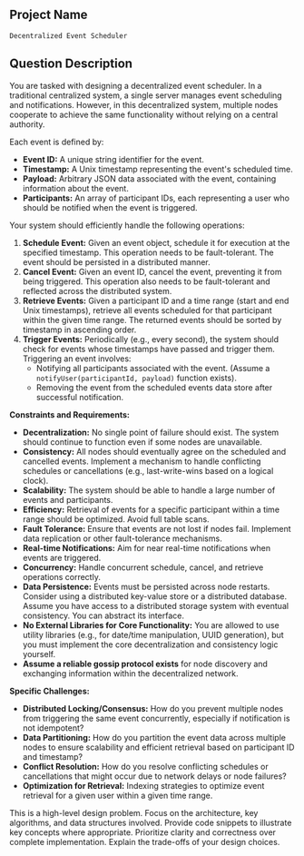## Project Name

```
Decentralized Event Scheduler
```

## Question Description

You are tasked with designing a decentralized event scheduler. In a traditional centralized system, a single server manages event scheduling and notifications. However, in this decentralized system, multiple nodes cooperate to achieve the same functionality without relying on a central authority.

Each event is defined by:

*   **Event ID:** A unique string identifier for the event.
*   **Timestamp:** A Unix timestamp representing the event's scheduled time.
*   **Payload:** Arbitrary JSON data associated with the event, containing information about the event.
*   **Participants:** An array of participant IDs, each representing a user who should be notified when the event is triggered.

Your system should efficiently handle the following operations:

1.  **Schedule Event:** Given an event object, schedule it for execution at the specified timestamp. This operation needs to be fault-tolerant. The event should be persisted in a distributed manner.
2.  **Cancel Event:** Given an event ID, cancel the event, preventing it from being triggered. This operation also needs to be fault-tolerant and reflected across the distributed system.
3.  **Retrieve Events:** Given a participant ID and a time range (start and end Unix timestamps), retrieve all events scheduled for that participant within the given time range. The returned events should be sorted by timestamp in ascending order.
4.  **Trigger Events:** Periodically (e.g., every second), the system should check for events whose timestamps have passed and trigger them. Triggering an event involves:
    *   Notifying all participants associated with the event. (Assume a `notifyUser(participantId, payload)` function exists).
    *   Removing the event from the scheduled events data store after successful notification.

**Constraints and Requirements:**

*   **Decentralization:** No single point of failure should exist. The system should continue to function even if some nodes are unavailable.
*   **Consistency:** All nodes should eventually agree on the scheduled and cancelled events. Implement a mechanism to handle conflicting schedules or cancellations (e.g., last-write-wins based on a logical clock).
*   **Scalability:** The system should be able to handle a large number of events and participants.
*   **Efficiency:** Retrieval of events for a specific participant within a time range should be optimized. Avoid full table scans.
*   **Fault Tolerance:** Ensure that events are not lost if nodes fail. Implement data replication or other fault-tolerance mechanisms.
*   **Real-time Notifications:** Aim for near real-time notifications when events are triggered.
*   **Concurrency:** Handle concurrent schedule, cancel, and retrieve operations correctly.
*   **Data Persistence:** Events must be persisted across node restarts. Consider using a distributed key-value store or a distributed database. Assume you have access to a distributed storage system with eventual consistency. You can abstract its interface.
*   **No External Libraries for Core Functionality:** You are allowed to use utility libraries (e.g., for date/time manipulation, UUID generation), but you must implement the core decentralization and consistency logic yourself.
*   **Assume a reliable gossip protocol exists** for node discovery and exchanging information within the decentralized network.

**Specific Challenges:**

*   **Distributed Locking/Consensus:** How do you prevent multiple nodes from triggering the same event concurrently, especially if notification is not idempotent?
*   **Data Partitioning:** How do you partition the event data across multiple nodes to ensure scalability and efficient retrieval based on participant ID and timestamp?
*   **Conflict Resolution:** How do you resolve conflicting schedules or cancellations that might occur due to network delays or node failures?
*   **Optimization for Retrieval:** Indexing strategies to optimize event retrieval for a given user within a given time range.

This is a high-level design problem. Focus on the architecture, key algorithms, and data structures involved.  Provide code snippets to illustrate key concepts where appropriate. Prioritize clarity and correctness over complete implementation. Explain the trade-offs of your design choices.
